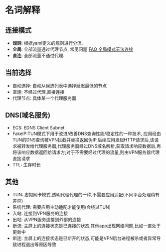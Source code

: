
# 名词解释


## 连接模式
- **规则**: 根据yaml定义的规则进行分流.
- **全局**: 全部流量通过代理节点, 常见问题:[FAQ 全局模式无法连接](./faq.md#gloabl-link)
- **直连**: 全部流量不通过代理.


## 当前选择
- 自动选择: 自动从候选列表中选择延迟最低的节点
- 直连: 不经过代理,直接连接
- 代理节点: 具体某一个代理服务器

## DNS(域名服务)
- ECS: EDNS Client Subnet
- FakeIP:TUN模式下用于改进/改善DNS查询性能/稳定性的一种技术, 应用经由TUN的DNS查询被VPN拦截并替换返回伪IP,后续应用发起HTTP请求后,该请求被转发给代理服务器,代理服务器经过DNS域名解析,获取请求响应数据后,再将该响应数据返回给请求方;对于不需要经过代理的流量,则由VPN服务器代理直接请求
- TTL: 生存时长

## 其他
- TUN: 虚拟网卡模式,透明代理代理的一种,不需要应用适配(不同平台处理稍有差异)
- 系统代理: 需要应用主动适配才能使用(会绕过TUN)
- 入站: 连接到VPN服务的连接
- 出站: 从VPN服务连接到外部的连接
- 断流: 主屏上的连接状态是已连接的状态,其他app出现网络问题,比如一直处于更新中
- 断连: 主屏上的连接状态是已断开的状态,可能是VPN后台进程被杀或者异常导致进程退出等原因导致
